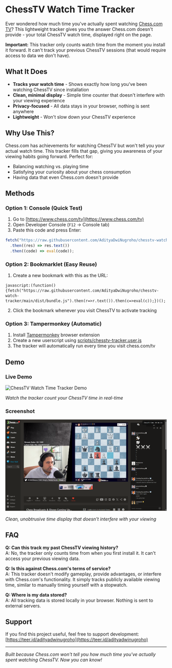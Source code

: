 # ChessTV Watch Time Tracker

Ever wondered how much time you've actually spent watching [Chess.com TV](https://www.chess.com/tv)? This lightweight tracker gives you the answer Chess.com doesn't provide - your total ChessTV watch time, displayed right on the page.

**Important:** This tracker only counts watch time from the moment you install it forward. It can't track your previous ChessTV sessions (that would require access to data we don't have).

## What It Does

- **Tracks your watch time** - Shows exactly how long you've been watching ChessTV since installation
- **Clean, minimal display** - Simple time counter that doesn't interfere with your viewing experience  
- **Privacy-focused** - All data stays in your browser, nothing is sent anywhere
- **Lightweight** - Won't slow down your ChessTV experience

## Why Use This?

Chess.com has achievements for watching ChessTV but won't tell you your actual watch time. This tracker fills that gap, giving you awareness of your viewing habits going forward. Perfect for:

- Balancing watching vs. playing time
- Satisfying your curiosity about your chess consumption  
- Having data that even Chess.com doesn't provide

## Methods

### Option 1: Console (Quick Test)
1. Go to [https://www.chess.com/tv](https://www.chess.com/tv)
2. Open Developer Console (`F12` → Console tab)
3. Paste this code and press Enter:
```js
fetch("https://raw.githubusercontent.com/AdityaDwiNugroho/chesstv-watch-tracker/main/dist/bundle.js")
  .then((res) => res.text())
  .then((code) => eval(code));
```

### Option 2: Bookmarklet (Easy Reuse)
1. Create a new bookmark with this as the URL:
```
javascript:(function(){fetch("https://raw.githubusercontent.com/AdityaDwiNugroho/chesstv-watch-tracker/main/dist/bundle.js").then(r=>r.text()).then(c=>eval(c));})();
```
2. Click the bookmark whenever you visit ChessTV to activate tracking

### Option 3: Tampermonkey (Automatic)
1. Install [Tampermonkey](https://www.tampermonkey.net/) browser extension
2. Create a new userscript using [scripts/chesstv-tracker.user.js](https://github.com/AdityaDwiNugroho/chesstv-watch-tracker/blob/main/scripts/chesstv-tracker.user.js)
3. The tracker will automatically run every time you visit chess.com/tv

## Demo

### Live Demo
![ChessTV Watch Time Tracker Demo](https://github.com/AdityaDwiNugroho/chesstv-watch-tracker/blob/main/docs/video_demo.gif?raw=true)

*Watch the tracker count your ChessTV time in real-time*

### Screenshot
![ChessTV Watch Time Tracker Screenshot](https://github.com/AdityaDwiNugroho/chesstv-watch-tracker/blob/main/docs/screenshot_image.png?raw=true)

*Clean, unobtrusive time display that doesn't interfere with your viewing*

## FAQ

**Q: Can this track my past ChessTV viewing history?**  
A: No, the tracker only counts time from when you first install it. It can't access your previous viewing data.

**Q: Is this against Chess.com's terms of service?**  
A: This tracker doesn't modify gameplay, provide advantages, or interfere with Chess.com's functionality. It simply tracks publicly available viewing time, similar to manually timing yourself with a stopwatch.

**Q: Where is my data stored?**  
A: All tracking data is stored locally in your browser. Nothing is sent to external servers.

## Support

If you find this project useful, feel free to support development:  
[https://teer.id/adityadwinugroho](https://teer.id/adityadwinugroho)

---

*Built because Chess.com won't tell you how much time you've actually spent watching ChessTV. Now you can know!*
